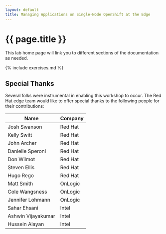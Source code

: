 ```yaml
---
layout: default
title: Managing Applications on Single-Node OpenShift at the Edge
---
```


# {{ page.title }}

This lab home page will link you to different sections of the documentation as needed.

{% include exercises.md %}

## Special Thanks

Several folks were instrumental in enabling this workshop to occur. The Red Hat edge team would like to offer special thanks to the following people for their contributions:

Name | Company
--- | ---
Josh Swanson | Red Hat
Kelly Switt | Red Hat
John Archer | Red Hat
Danielle Speroni | Red Hat
Don Wilmot | Red Hat
Steven Ellis | Red Hat
Hugo Rego | Red Hat
Matt Smith | OnLogic
Cole Wangsness | OnLogic
Jennifer Lohmann | OnLogic
Sahar Ehsani | Intel
Ashwin Vijayakumar | Intel
Hussein Alayan | Intel
